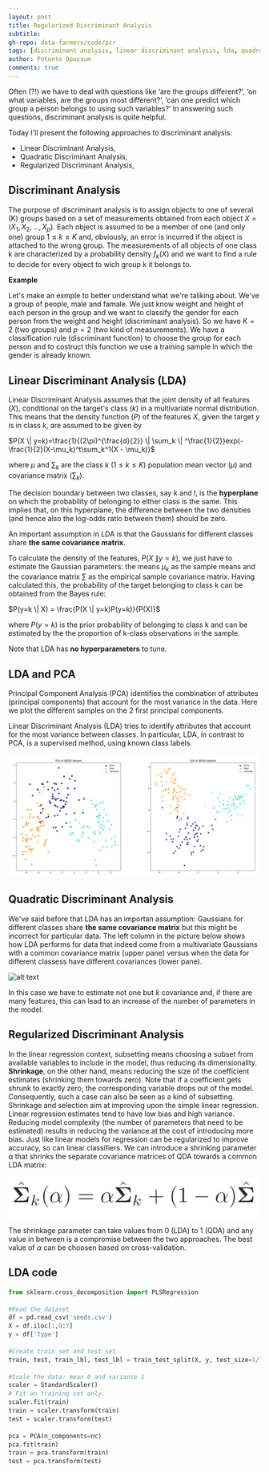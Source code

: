 ```yaml
---
layout: post
title: Regularized Discriminant Analysis
subtitle: 
gh-repo: data-farmers/code/pcr
tags: [discriminant analysis, linear discriminant analysis, lda, quadratic discriminant analysis, qda, regularized discriminant analysis, rda]
author: Potente Opossum
comments: true
---
```


Often (?!) we have to deal with questions like ‘are the groups different?’, ‘on what variables, are the groups most different?’, ‘can one predict which group a person belongs to using such variables?’ In answering such questions, discriminant analysis is quite helpful.

Today I'll present the following approaches to discriminant analysis:
-	Linear Discriminant Analysis,
-	Quadratic Discriminant Analysis,
-	Regularized Discriminant Analysis,




## Discriminant Analysis

The purpose of discriminant analysis is to assign objects to one
of several (K) groups based on a set of measurements obtained from each object $X = (X_1, X_2, ..., X_p)$.
Each object is assumed to be a member of one (and only one) group $1 ≤ k ≤ K$ and, obviously, an error is incurred if the object is attached to the wrong group. The measurements of all objects of one class k are
characterized by a probability density $f_k(X)$ and we want to find a rule to decide for every object to wich group k it belongs to.

**Example**

Let's make an exmple to better understand what we're taliking about.
We've a group of people, male and famale. We just know weight and height of each person in the group and we want to classify the gender for each person from the weight and height (discriminant analysis).
So we have $K = 2$ (two groups) and $p = 2$ (two kind of measurements). 
We have a classification rule (discriminant function) to choose the group for each person and to costruct this function we use a training sample in which the gender is already known.

## Linear Discriminant Analysis (LDA)

Linear Discriminant Analysis assumes that the joint density of all features ($X$), conditional on the target's class ($k$) in a multivariate normal distribution. This means that the density function ($P$) of the features $X$, given the target $y$ is in class $k$, are assumed to be given by

$P(X \|  y=k)=\frac{1}{(2\pi)^{\frac{d}{2}} \|  \sum_k \|  ^\frac{1}{2}}exp(-\frac{1}{2}(X-\mu_k)^t\sum_k^1(X - \mu_k))$

where $\mu$ and $\sum_k$ are the class $k$ $(1 \le k \le K)$ population mean vector ($\mu$) and covariance matrix ($\sum_k$).

The decision boundary between two classes, say k and l, is the **hyperplane** on which the probability of belonging to either class is the same. This implies that, on this hyperplane, the difference between the two densities (and hence also the log-odds ratio between them) should be zero.

An important assumption in LDA is that the Gaussians for different classes share **the same covariance matrix**.

To calculate the density of the features, $P(X\  \|  y=k)$, we just have to estimate the Gaussian parameters: the means $\mu_k$ as the sample means and the covariance matrix $\sum$ as the empirical sample covariance matrix. Having calculated this, the probability of the target belonging to class k can be obtained from the Bayes rule:

$P(y=k  \|  X) = \frac{P(X  \|  y=k)P(y=k)}{P(X)}$

where $P(y=k)$ is the prior probability of belonging to class k and can be estimated by the the proportion of k-class observations in the sample.

Note that LDA has **no hyperparameters** to tune.

## LDA and PCA

Principal Component Analysis (PCA) identifies the combination of attributes (principal components) that account for the most variance in the data. Here we plot the different samples on the 2 first principal components.

Linear Discriminant Analysis (LDA) tries to identify attributes that account for the most variance between classes. In particular, LDA, in contrast to PCA, is a supervised method, using known class labels.

![alt text](../img/RDA/pca_lda.png "PCA and LDA")

## Quadratic Discriminant Analysis

We've said before that LDA has an importan assumption: Gaussians for different classes share **the same covariance matrix** but this might be incorrect for particular data.
The left column in the picture below shows how LDA performs for data that indeed come from a multivariate Gaussians with a common covariance matrix (upper pane) versus when the data for different classess have different covariances (lower pane).

![alt text](../img/RDA/lda_cov.0png "PCA and LDA")

In this case we have to estimate not one but $k$ covariance and, if there are many features, this can lead to an increase of the number of parameters in the model.

## Regularized Discriminant Analysis

In the linear regression context, subsetting means choosing a subset from available variables to include in the model, thus reducing its dimensionality. **Shrinkage**, on the other hand, means reducing the size of the coefficient estimates (shrinking them towards zero).
Note that if a coefficient gets shrunk to exactly zero, the corresponding variable drops out of the model. Consequently, such a case can also be seen as a kind of subsetting.
Shrinkage and selection aim at improving upon the simple linear regression. Linear regression estimates tend to have low bias and high variance. Reducing model complexity (the number of parameters that need to be estimated) results in reducing the variance at the cost of introducing more bias.
Just like linear models for regression can be regularized to improve accuracy, so can linear classifiers. We can introduce a shrinking parameter $\alpha$ that shrinks the separate covariance matrices of QDA towards a common LDA matrix:

![alt text](../img/RDA/shrinking.png "shrinking parameter alpha")

The shrinkage parameter can take values from 0 (LDA) to 1 (QDA) and any value in between is a compromise between the two approaches. The best value of $\alpha$ can be choosen based on cross-validation.

## LDA code

```python
from sklearn.cross_decomposition import PLSRegression

#Read the dataset
df = pd.read_csv('seeds.csv')
X = df.iloc[:,0:7]
y = df['Type']

#Create train set and test set
train, test, train_lbl, test_lbl = train_test_split(X, y, test_size=1/7.0, random_state=0)

#Scale the data: mean 0 and variance 1 
scaler = StandardScaler()
# Fit on training set only.
scaler.fit(train)
train = scaler.transform(train)
test = scaler.transform(test)

pca = PCA(n_components=nc)
pca.fit(train)
train = pca.transform(train)
test = pca.transform(test)

```



